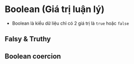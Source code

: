 # Boolean (Giá trị luận lý)

- Boolean là kiểu dữ liệu chỉ có 2 giá trị là `true` hoặc `false`


## Falsy & Truthy


## Boolean coercion


